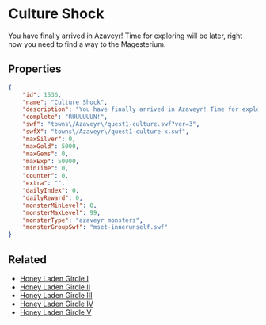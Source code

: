 # Culture Shock

You have finally arrived in Azaveyr! Time for exploring will be later, right now you need to find a way to the Magesterium.

## Properties

```json
{
    "id": 1536,
    "name": "Culture Shock",
    "description": "You have finally arrived in Azaveyr! Time for exploring will be later, right now you need to find a way to the Magesterium.",
    "complete": "RUUUUUUN!",
    "swf": "towns\/Azaveyr\/quest1-culture.swf?ver=3",
    "swfX": "towns\/Azaveyr\/quest1-culture-x.swf",
    "maxSilver": 0,
    "maxGold": 5000,
    "maxGems": 0,
    "maxExp": 50000,
    "minTime": 0,
    "counter": 0,
    "extra": "",
    "dailyIndex": 0,
    "dailyReward": 0,
    "monsterMinLevel": 0,
    "monsterMaxLevel": 99,
    "monsterType": "azaveyr monsters",
    "monsterGroupSwf": "mset-innerunself.swf"
}
```

## Related

- [Honey Laden Girdle I](../items/18322-honey-laden-girdle-i.md)
- [Honey Laden Girdle II](../items/18323-honey-laden-girdle-ii.md)
- [Honey Laden Girdle III](../items/18324-honey-laden-girdle-iii.md)
- [Honey Laden Girdle IV](../items/18325-honey-laden-girdle-iv.md)
- [Honey Laden Girdle V](../items/18326-honey-laden-girdle-v.md)

